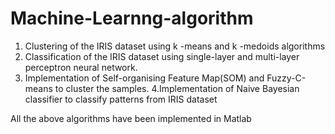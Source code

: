 # Machine-Learnng-algorithm

1. Clustering of the IRIS dataset using k -means and k -medoids algorithms 
2. Classification of the IRIS dataset using single-layer and multi-layer perceptron neural network.
3. Implementation of Self-organising Feature Map(SOM) and Fuzzy-C-means to cluster the samples.
4.Implementation of Naive Bayesian classifier to classify patterns from IRIS dataset

All the above algorithms have been implemented in Matlab 
